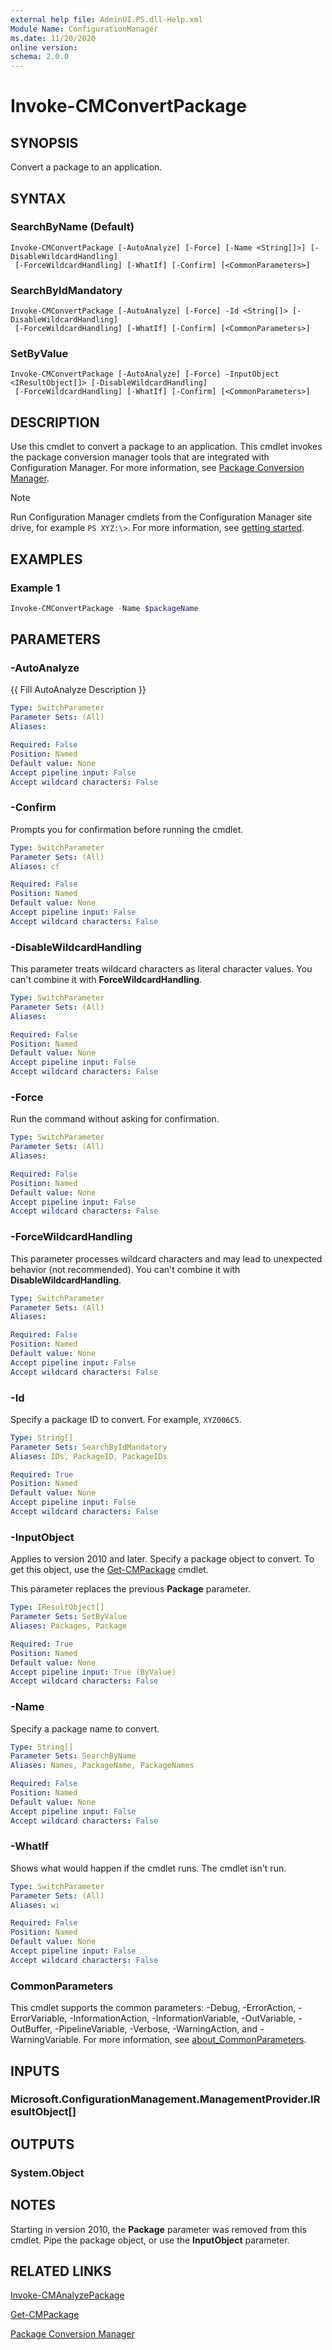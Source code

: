 ```yaml
---
external help file: AdminUI.PS.dll-Help.xml
Module Name: ConfigurationManager
ms.date: 11/20/2020
online version:
schema: 2.0.0
---
```


# Invoke-CMConvertPackage

## SYNOPSIS

Convert a package to an application.

## SYNTAX

### SearchByName (Default)
```
Invoke-CMConvertPackage [-AutoAnalyze] [-Force] [-Name <String[]>] [-DisableWildcardHandling]
 [-ForceWildcardHandling] [-WhatIf] [-Confirm] [<CommonParameters>]
```

### SearchByIdMandatory
```
Invoke-CMConvertPackage [-AutoAnalyze] [-Force] -Id <String[]> [-DisableWildcardHandling]
 [-ForceWildcardHandling] [-WhatIf] [-Confirm] [<CommonParameters>]
```

### SetByValue
```
Invoke-CMConvertPackage [-AutoAnalyze] [-Force] -InputObject <IResultObject[]> [-DisableWildcardHandling]
 [-ForceWildcardHandling] [-WhatIf] [-Confirm] [<CommonParameters>]
```

## DESCRIPTION

Use this cmdlet to convert a package to an application. This cmdlet invokes the package conversion manager tools that are integrated with Configuration Manager. For more information, see [Package Conversion Manager](/mem/configmgr/apps/pcm/package-conversion-manager).

> [!NOTE]
> Run Configuration Manager cmdlets from the Configuration Manager site drive, for example `PS XYZ:\>`. For more information, see [getting started](/powershell/sccm/overview).

## EXAMPLES

### Example 1

```powershell
Invoke-CMConvertPackage -Name $packageName
```

## PARAMETERS

### -AutoAnalyze
{{ Fill AutoAnalyze Description }}

```yaml
Type: SwitchParameter
Parameter Sets: (All)
Aliases:

Required: False
Position: Named
Default value: None
Accept pipeline input: False
Accept wildcard characters: False
```

### -Confirm

Prompts you for confirmation before running the cmdlet.

```yaml
Type: SwitchParameter
Parameter Sets: (All)
Aliases: cf

Required: False
Position: Named
Default value: None
Accept pipeline input: False
Accept wildcard characters: False
```

### -DisableWildcardHandling

This parameter treats wildcard characters as literal character values. You can't combine it with **ForceWildcardHandling**.

```yaml
Type: SwitchParameter
Parameter Sets: (All)
Aliases:

Required: False
Position: Named
Default value: None
Accept pipeline input: False
Accept wildcard characters: False
```

### -Force

Run the command without asking for confirmation.

```yaml
Type: SwitchParameter
Parameter Sets: (All)
Aliases:

Required: False
Position: Named
Default value: None
Accept pipeline input: False
Accept wildcard characters: False
```

### -ForceWildcardHandling

This parameter processes wildcard characters and may lead to unexpected behavior (not recommended). You can't combine it with **DisableWildcardHandling**.

```yaml
Type: SwitchParameter
Parameter Sets: (All)
Aliases:

Required: False
Position: Named
Default value: None
Accept pipeline input: False
Accept wildcard characters: False
```

### -Id

Specify a package ID to convert. For example, `XYZ006C5`.

```yaml
Type: String[]
Parameter Sets: SearchByIdMandatory
Aliases: IDs, PackageID, PackageIDs

Required: True
Position: Named
Default value: None
Accept pipeline input: False
Accept wildcard characters: False
```

### -InputObject

Applies to version 2010 and later. Specify a package object to convert. To get this object, use the [Get-CMPackage](Get-CMPackage.md) cmdlet.

This parameter replaces the previous **Package** parameter.

```yaml
Type: IResultObject[]
Parameter Sets: SetByValue
Aliases: Packages, Package

Required: True
Position: Named
Default value: None
Accept pipeline input: True (ByValue)
Accept wildcard characters: False
```

### -Name

Specify a package name to convert.

```yaml
Type: String[]
Parameter Sets: SearchByName
Aliases: Names, PackageName, PackageNames

Required: False
Position: Named
Default value: None
Accept pipeline input: False
Accept wildcard characters: False
```

### -WhatIf

Shows what would happen if the cmdlet runs. The cmdlet isn't run.

```yaml
Type: SwitchParameter
Parameter Sets: (All)
Aliases: wi

Required: False
Position: Named
Default value: None
Accept pipeline input: False
Accept wildcard characters: False
```

### CommonParameters
This cmdlet supports the common parameters: -Debug, -ErrorAction, -ErrorVariable, -InformationAction, -InformationVariable, -OutVariable, -OutBuffer, -PipelineVariable, -Verbose, -WarningAction, and -WarningVariable. For more information, see [about_CommonParameters](http://go.microsoft.com/fwlink/?LinkID=113216).

## INPUTS

### Microsoft.ConfigurationManagement.ManagementProvider.IResultObject[]
## OUTPUTS

### System.Object
## NOTES

Starting in version 2010, the **Package** parameter was removed from this cmdlet. Pipe the package object, or use the **InputObject** parameter.

## RELATED LINKS

[Invoke-CMAnalyzePackage](Invoke-CMAnalyzePackage.md)

[Get-CMPackage](Get-CMPackage.md)

[Package Conversion Manager](/mem/configmgr/apps/pcm/package-conversion-manager)
